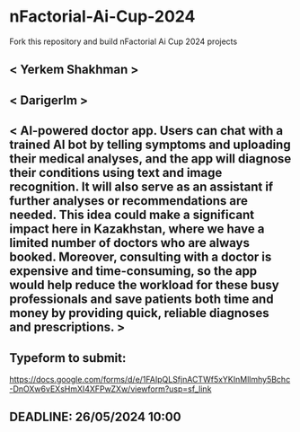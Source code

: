 # nFactorial-Ai-Cup-2024
Fork this repository and build nFactorial Ai Cup 2024 projects 

## < Yerkem Shakhman >

## < DarigerIm >

## < AI-powered doctor app. Users can chat with a trained AI bot by telling symptoms and uploading their medical analyses, and the app will diagnose their conditions using text and image recognition. It will also serve as an assistant if further analyses or recommendations are needed. This idea could make a significant impact here in Kazakhstan, where we have a limited number of doctors who are always booked. Moreover, consulting with a doctor is expensive and time-consuming, so the app would help reduce the workload for these busy professionals and save patients both time and money by providing quick, reliable diagnoses and prescriptions. >


## Typeform to submit:
https://docs.google.com/forms/d/e/1FAIpQLSfjnACTWf5xYKInMllmhy5Bchc-DnOXw6vEXsHmXI4XFPwZXw/viewform?usp=sf_link

## DEADLINE: 26/05/2024 10:00

